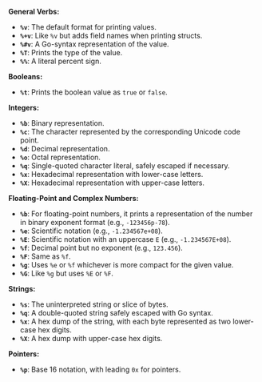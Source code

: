 **General Verbs:**

- **`%v`**: The default format for printing values.
- **`%+v`**: Like `%v` but adds field names when printing structs.
- **`%#v`**: A Go-syntax representation of the value.
- **`%T`**: Prints the type of the value.
- **`%%`**: A literal percent sign.

**Booleans:**

- **`%t`**: Prints the boolean value as `true` or `false`.

**Integers:**

- **`%b`**: Binary representation.
- **`%c`**: The character represented by the corresponding Unicode code point.
- **`%d`**: Decimal representation.
- **`%o`**: Octal representation.
- **`%q`**: Single-quoted character literal, safely escaped if necessary.
- **`%x`**: Hexadecimal representation with lower-case letters.
- **`%X`**: Hexadecimal representation with upper-case letters.

**Floating-Point and Complex Numbers:**

- **`%b`**: For floating-point numbers, it prints a representation of the number in binary exponent format (e.g., `-123456p-78`).
- **`%e`**: Scientific notation (e.g., `-1.234567e+08`).
- **`%E`**: Scientific notation with an uppercase `E` (e.g., `-1.234567E+08`).
- **`%f`**: Decimal point but no exponent (e.g., `123.456`).
- **`%F`**: Same as `%f`.
- **`%g`**: Uses `%e` or `%f` whichever is more compact for the given value.
- **`%G`**: Like `%g` but uses `%E` or `%F`.

**Strings:**

- **`%s`**: The uninterpreted string or slice of bytes.
- **`%q`**: A double-quoted string safely escaped with Go syntax.
- **`%x`**: A hex dump of the string, with each byte represented as two lower-case hex digits.
- **`%X`**: A hex dump with upper-case hex digits.

**Pointers:**

- **`%p`**: Base 16 notation, with leading `0x` for pointers.
